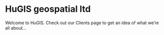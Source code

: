 # HuGIS geospatial ltd



Welcome to HuGIS. Check out our Clients page to get an idea of what we’re all about…
